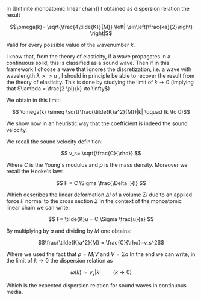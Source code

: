 In [[Infinite monoatomic linear chain]] I obtained as dispersion relation the result

$$\omega(k)= \sqrt{\frac{4\tilde{K}}{M}} \left| \sin\left(\frac{ka}{2}\right) \right|$$

Valid for every possible value of the wavenumber $k$.

I know that, from the theory of elasticity, if a wave propagates in a continuous solid, this is classified as a sound wave.
Then if in this framework I choose a wave that ignores the discretization, i.e. a wave with wavelength $\lambda >> a$ , I should in principle be able to recover the result from the theory of elasticity.
This is done by studying the limit of $k \to 0$  (implying that $\lambda = \frac{2 \pi}{k} \to \infty$)

We obtain in this limit:

$$ \omega(k) \simeq \sqrt{\frac{\tilde{K}a^2}{M}}|k| \qquad (k \to 0)$$

We show now in an heuristic way that the coefficient is indeed the sound velocity.

We recall the sound velocity definition:

$$ v_s= \sqrt{\frac{C}{\rho}} $$

Where $C$ is the Young's modulus and $\rho$ is the mass density. Moreover we recall the Hooke's law:

$$ F = C \Sigma \frac{\Delta l}{l} $$

Which describes the linear deformation $\Delta l$ of a volume $\Sigma l$ due to an applied force $F$ normal to the cross section $\Sigma$
In the context of the monoatomic linear chain we can write:

$$ F= \tilde{K}u = C \Sigma \frac{u}{a} $$

By multiplying by $a$ and dividing by $M$ one obtains:

$$\frac{\tilde{K}a^2}{M} = \frac{C}{\rho}=v_s^2$$

Where we used the fact that $\rho=M/V$ and $V=\Sigma a$
In the end we can write, in the limit of $k \to 0$ the dispersion relation as

$$ \omega(k) \simeq v_s|k| \qquad (k \to 0)$$

Which is the expected dispersion relation for sound waves in continuous media.